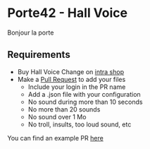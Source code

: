 # Porte42 - Hall Voice
Bonjour la porte

## Requirements
- Buy Hall Voice Change on [intra shop](https://shop.intra.42.fr/)
- Make a [Pull Request](https://help.github.com/en/articles/creating-a-pull-request-from-a-fork) to add your files
  - Include your login in the PR name
  - Add a .json file with your configuration
  - No sound during more than 10 seconds
  - No more than 20 sounds
  - No sound over 1 Mo
  - No troll, insults, too loud sound, etc

You can find an example PR [here](https://github.com/42Paris/hall-voice/pull/3/files)
